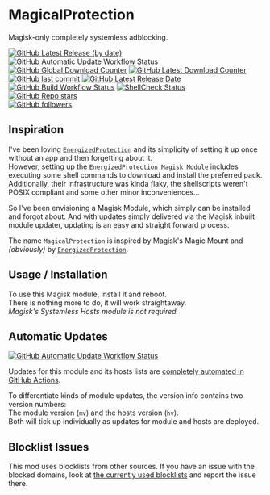 # MagicalProtection
Magisk-only completely systemless adblocking.

[![GitHub Latest Release (by date)](https://img.shields.io/github/v/release/programminghoch10/MagicalProtection?label=latest&logo=github&display_name=release)](https://github.com/programminghoch10/MagicalProtection/releases/latest)
[![GitHub Automatic Update Workflow Status](https://img.shields.io/github/actions/workflow/status/programminghoch10/MagicalProtection/autoupdate.yml?logo=github%20actions&logoColor=white&label=autoupdate)](https://github.com/programminghoch10/MagicalProtection/actions/workflows/autoupdate.yml) \
[![GitHub Global Download Counter](https://img.shields.io/github/downloads/programminghoch10/MagicalProtection/total?logo=github)](https://github.com/programminghoch10/MagicalProtection/releases)
[![GitHub Latest Download Counter](https://img.shields.io/github/downloads/programminghoch10/MagicalProtection/latest/total?logo=github)](https://github.com/programminghoch10/MagicalProtection/releases/latest) \
[![GitHub last commit](https://img.shields.io/github/last-commit/programminghoch10/MagicalProtection?logo=git&logoColor=white)](https://github.com/programminghoch10/MagicalProtection/commits/main)
[![GitHub Latest Release Date](https://img.shields.io/github/release-date/programminghoch10/MagicalProtection?logo=github)](https://github.com/programminghoch10/MagicalProtection/releases/latest) \
[![GitHub Build Workflow Status](https://img.shields.io/github/actions/workflow/status/programminghoch10/MagicalProtection/build.yml?logo=github%20actions&logoColor=white&label=build)](https://github.com/programminghoch10/MagicalProtection/actions/workflows/build.yml)
[![ShellCheck Status](https://img.shields.io/github/actions/workflow/status/programminghoch10/MagicalProtection/shellcheck.yml?logo=github%20actions&logoColor=white&label=shellcheck)](https://github.com/programminghoch10/MagicalProtection/actions/workflows/shellcheck.yml) \
[![GitHub Repo stars](https://img.shields.io/github/stars/programminghoch10/MagicalProtection?style=social)](https://github.com/programminghoch10/MagicalProtection/stargazers) \
[![GitHub followers](https://img.shields.io/github/followers/programminghoch10?style=social)](https://github.com/programminghoch10)

## Inspiration

I've been loving
[`EnergizedProtection`](https://github.com/EnergizedProtection)
and its simplicity of setting it up once
without an app and then forgetting about it.  
However, setting up the
[`EnergizedProtection Magisk Module`](https://github.com/Magisk-Modules-Repo/energizedprotection)
includes executing some shell commands
to download and install the preferred pack.
Additionally, 
their infrastructure was kinda flaky, 
the shellscripts weren't POSIX compliant 
and some other minor inconveniences...

So I've been envisioning a Magisk Module,
which simply can be installed and forgot about.
And with updates simply delivered
via the Magisk inbuilt module updater,
updating is an easy and straight forward process.

The name `MagicalProtection` is inspired by
Magisk's Magic Mount 
and _(obviously)_ by 
[`EnergizedProtection`](https://github.com/EnergizedProtection).

## Usage / Installation

To use this Magisk module, install it and reboot.  
There is nothing more to do, it will work straightaway.  
_Magisk's Systemless Hosts module is not required._

## Automatic Updates

[![GitHub Automatic Update Workflow Status](https://img.shields.io/github/actions/workflow/status/programminghoch10/MagicalProtection/autoupdate.yml?logo=github%20actions&logoColor=white&label=autoupdate)](https://github.com/programminghoch10/MagicalProtection/actions/workflows/autoupdate.yml)

Updates for this module and its hosts lists are 
[completely automated in GitHub Actions](https://github.com/programminghoch10/MagicalProtection/actions/workflows/autoupdate.yml).

To differentiate kinds of module updates, 
the version info contains two version numbers:  
The module version (`mv`) 
and the hosts version (`hv`).  
Both will tick up individually 
as updates for module and hosts are deployed.

## Blocklist Issues

This mod uses blocklists from other sources.
If you have an issue with the blocked domains, 
look at [the currently used blocklists](lists.txt)
and report the issue there.
